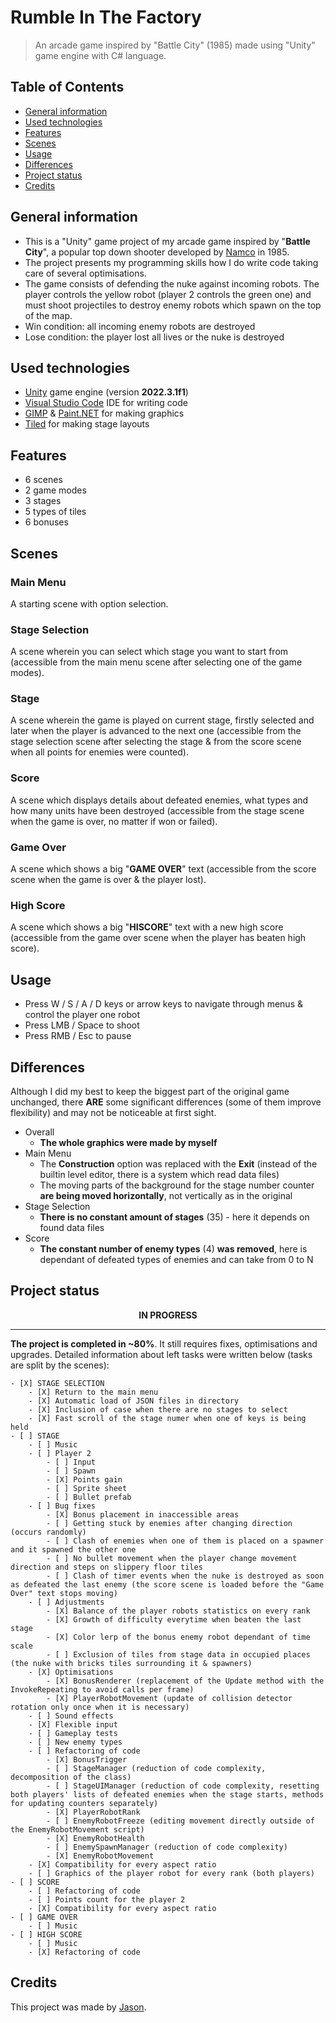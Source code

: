# Rumble In The Factory
> An arcade game inspired by "Battle City" (1985) made using "Unity" game engine with C# language.

## Table of Contents
* [General information](#general-information)
* [Used technologies](#used-technologies)
* [Features](#features)
* [Scenes](#scenes)
* [Usage](#usage)
* [Differences](#differences)
* [Project status](#project-status)
* [Credits](#credits)

## General information
- This is a "Unity" game project of my arcade game inspired by "**Battle City**", a popular top down shooter developed by [Namco](https://en.wikipedia.org/wiki/Namco) in 1985.
- The project presents my programming skills how I do write code taking care of several optimisations.
- The game consists of defending the nuke against incoming robots. The player controls the yellow robot (player 2 controls the green one) and must shoot projectiles to destroy enemy robots which spawn on the top of the map.
- Win condition: all incoming enemy robots are destroyed
- Lose condition: the player lost all lives or the nuke is destroyed

## Used technologies
- [Unity](https://unity.com/) game engine (version **2022.3.1f1**)
- [Visual Studio Code](https://code.visualstudio.com/) IDE for writing code
- [GIMP](https://www.gimp.org/) & [Paint.NET](https://www.getpaint.net/) for making graphics
- [Tiled](https://www.mapeditor.org/) for making stage layouts

## Features
- 6 scenes
- 2 game modes
- 3 stages
- 5 types of tiles
- 6 bonuses

## Scenes
### Main Menu
A starting scene with option selection.
### Stage Selection
A scene wherein you can select which stage you want to start from (accessible from the main menu scene after selecting one of the game modes).
### Stage
A scene wherein the game is played on current stage, firstly selected and later when the player is advanced to the next one (accessible from the stage selection scene after selecting the stage & from the score scene when all points for enemies were counted).
### Score
A scene which displays details about defeated enemies, what types and how many units have been destroyed (accessible from the stage scene when the game is over, no matter if won or failed).
### Game Over
A scene which shows a big "**GAME OVER**" text (accessible from the score scene when the game is over & the player lost).
### High Score
A scene which shows a big "**HISCORE**" text with a new high score (accessible from the game over scene when the player has beaten high score).

## Usage
- Press W / S / A / D keys or arrow keys to navigate through menus & control the player one robot
- Press LMB / Space to shoot
- Press RMB / Esc to pause

## Differences
Although I did my best to keep the biggest part of the original game unchanged, there **ARE** some significant differences (some of them improve flexibility) and may not be noticeable at first sight.
- Overall
	- **The whole graphics were made by myself**
- Main Menu
	- The **Construction** option was replaced with the **Exit** (instead of the builtin level editor, there is a system which read data files)
	- The moving parts of the background for the stage number counter **are being moved horizontally**, not vertically as in the original
- Stage Selection
	- **There is no constant amount of stages** (35) - here it depends on found data files
- Score
	- **The constant number of enemy types** (4) **was removed**, here is dependant of defeated types of enemies and can take from 0 to N

## Project status
<p align = "center"><b>IN PROGRESS</b></p>

---
**The project is completed in ~80%**. It still requires fixes, optimisations and upgrades. Detailed information about left tasks were written below (tasks are split by the scenes):

```[tasklist]
- [X] STAGE SELECTION
	- [X] Return to the main menu
	- [X] Automatic load of JSON files in directory
	- [X] Inclusion of case when there are no stages to select
	- [X] Fast scroll of the stage numer when one of keys is being held
- [ ] STAGE
	- [ ] Music
	- [ ] Player 2
		- [ ] Input
		- [ ] Spawn
		- [X] Points gain
		- [ ] Sprite sheet
		- [ ] Bullet prefab
	- [ ] Bug fixes
		- [X] Bonus placement in inaccessible areas
		- [ ] Getting stuck by enemies after changing direction (occurs randomly)
		- [ ] Clash of enemies when one of them is placed on a spawner and it spawned the other one
		- [ ] No bullet movement when the player change movement direction and steps on slippery floor tiles
		- [ ] Clash of timer events when the nuke is destroyed as soon as defeated the last enemy (the score scene is loaded before the "Game Over" text stops moving)
	- [ ] Adjustments
		- [X] Balance of the player robots statistics on every rank
		- [X] Growth of difficulty everytime when beaten the last stage
		- [X] Color lerp of the bonus enemy robot dependant of time scale
		- [ ] Exclusion of tiles from stage data in occupied places (the nuke with bricks tiles surrounding it & spawners)
	- [X] Optimisations
		- [X] BonusRenderer (replacement of the Update method with the InvokeRepeating to avoid calls per frame)
		- [X] PlayerRobotMovement (update of collision detector rotation only once when it is necessary)
	- [ ] Sound effects
	- [X] Flexible input
	- [ ] Gameplay tests
	- [ ] New enemy types
	- [ ] Refactoring of code
		- [X] BonusTrigger
		- [ ] StageManager (reduction of code complexity, decomposition of the class)
		- [ ] StageUIManager (reduction of code complexity, resetting both players' lists of defeated enemies when the stage starts, methods for updating counters separately)
		- [X] PlayerRobotRank
		- [ ] EnemyRobotFreeze (editing movement directly outside of the EnemyRobotMovement script)
		- [X] EnemyRobotHealth
		- [ ] EnemySpawnManager (reduction of code complexity)
		- [X] EnemyRobotMovement
	- [X] Compatibility for every aspect ratio
	- [ ] Graphics of the player robot for every rank (both players)
- [ ] SCORE
	- [ ] Refactoring of code
	- [ ] Points count for the player 2
	- [X] Compatibility for every aspect ratio
- [ ] GAME OVER
	- [ ] Music
- [ ] HIGH SCORE
	- [ ] Music
	- [X] Refactoring of code
```

## Credits
This project was made by [Jason](https://jasonxiii.pl "Jason. Cała informatyka w jednym miejscu! Oficjalna strona internetowa! Setki artykułów na różne tematy! Wszystko stworzone przez jedną osobę!").